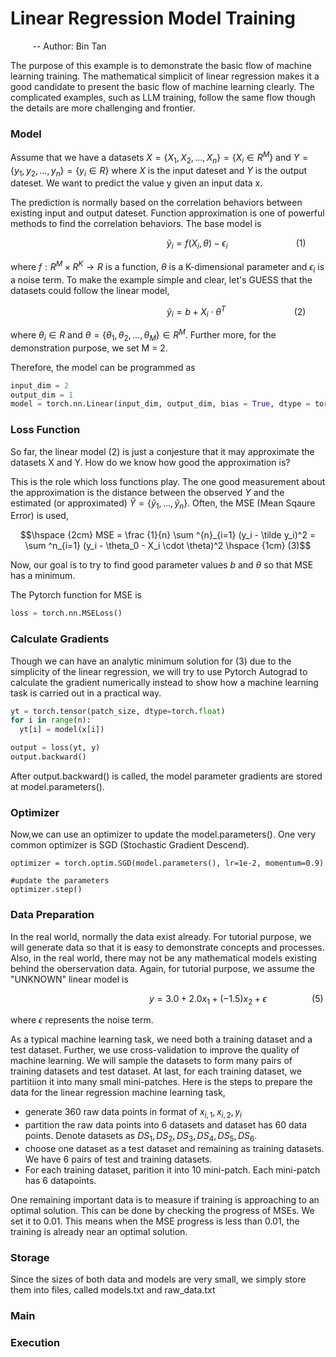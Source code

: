 # Linear Regression Model Training
&nbsp;&nbsp;&nbsp;&nbsp;&nbsp;&nbsp;&nbsp;&nbsp; -- Author: Bin Tan


The purpose of this example is to demonstrate the basic flow of machine learning training. The mathematical simplicit of linear regression 
makes it a good candidate to present the basic flow of machine learning clearly. The complicated examples, such as LLM training, follow
the same flow though the details are more challenging and frontier. 

### Model

Assume that we have a datasets $X = \{ X_1, X_2, ..., X_n\} = \{X_i \in R^M\}$ and $Y=\{ y_1, y_2, ..., y_n\} = \{ y_i \in R\}$ where $X$ is the input dateset and $Y$ 
is the output dateset. We want to predict the value y given an input data x. 

The prediction is normally based on the correlation behaviors between existing input and output dateset. Function approximation is one of 
powerful methods to find the correlation behaviors. The base model is

```math
\hspace {6cm}  \tilde y_i = f(X_i, \theta) - \epsilon_i \hspace {3cm} (1)
``` 

where $f: R^M \times R^K \to R$ is a function, $\theta$ is a K-dimensional parameter and $\epsilon_i$ is a noise term. To make the example simple and clear,
let's GUESS that the datasets could follow the linear model,

```math
\hspace {6cm} \tilde y_i = b + X_i \cdot \theta^T \hspace {3cm} (2)
```

where $\theta_i \in R$ and $\theta =\{ \theta_1, \theta_2, ..., \theta_M \} \in R^M$. Further more, for the demonstration purpose, we set M = 2.

Therefore, the model can be programmed as

```python
input_dim = 2
output_dim = 1
model = torch.nn.Linear(input_dim, output_dim, bias = True, dtype = torch.float)
```

### Loss Function
So far, the linear model (2) is just a conjesture that it may approximate the datasets X and Y. How do we know how good the approximation is?

This is the role which loss functions play. The one good measurement about the approximation is the distance between the observed $Y$ and the
estimated (or approximated) $\tilde Y = \{ \tilde y_1, ..., \tilde y_n \}$. Often, the MSE (Mean Sqaure Error) is used,
```math
\hspace {2cm} MSE = \frac {1}{n} \sum ^{n}_{i=1} (y_i - \tilde y_i)^2 = \sum ^n_{i=1} (y_i - \theta_0 - X_i \cdot \theta)^2 \hspace {1cm} (3)
```

Now, our goal is to try to find good parameter values $b$ and $\theta$ so that MSE has a minimum. 

The Pytorch function for MSE is

```python
loss = torch.nn.MSELoss()
```

### Calculate Gradients

Though we can have an analytic minimum solution for (3) due to the simplicity of the linear regression, we will try to 
use Pytorch Autograd to calculate the gradient numerically instead to show how a machine learning task is carried out in a 
practical way.

```python
yt = torch.tensor(patch_size, dtype=torch.float)
for i in range(n):
  yt[i] = model(x[i])

output = loss(yt, y)
output.backward()
```

After output.backward() is called, the model parameter gradients are stored at model.parameters().

### Optimizer
Now,we can use an optimizer to update the model.parameters(). One very common optimizer is SGD (Stochastic Gradient Descend).

```pyhton
optimizer = torch.optim.SGD(model.parameters(), lr=1e-2, momentum=0.9)

#update the parameters
optimizer.step()
```

### Data Preparation

In the real world, normally the data exist already. For tutorial purpose, we will generate data so that it is easy to demonstrate
concepts and processes. Also, in the real world, there may not be any mathematical models existing behind the oberservation 
data. Again, for tutorial purpose, we assume the "UNKNOWN" linear model is

```math
\hspace {6cm} y = 3.0 + 2.0 x_1 + (-1.5) x_2 + \epsilon \hspace {2cm} (5)
```
where $\epsilon$ represents the noise term.

As a typical machine learning task, we need both a training dataset and a test dataset. Further, we use cross-validation to
improve the quality of machine learning. We will sample the datasets to form many pairs of training datasets and test dataset. 
At last, for each training dataset, we partitiion it into many small mini-patches. Here is the steps to prepare the data 
for the linear regression machine learning task,

- generate 360 raw data points in format of $x_{i, 1}, x_{i, 2}, y_i$
- partition the raw data points into 6 datasets and dataset has 60 data points. Denote datasets as $DS_1, DS_2, DS_3, DS_4, DS_5, DS_6$.
- choose one dataset as a test dataset and remaining as training datasets. We have 6 pairs of test and training datasets.
- For each training dataset, parition it into 10 mini-patch. Each mini-patch has 6 datapoints.

One remaining important data is to measure if training is approaching to an optimal solution. This can be done by checking
the progress of MSEs. We set it to 0.01. This means when the MSE progress is less than 0.01, the training is already near an 
optimal solution.

### Storage
Since the sizes of both data and models are very small, we simply store them into files, called models.txt and raw_data.txt

### Main

### Execution


